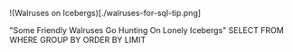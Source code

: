 
!(Walruses on Icebergs)[./walruses-for-sql-tip.png]

"Some Friendly Walruses Go Hunting On Lonely Icebergs"
SELECT 
FROM 
WHERE 
GROUP BY ORDER BY 
LIMIT 